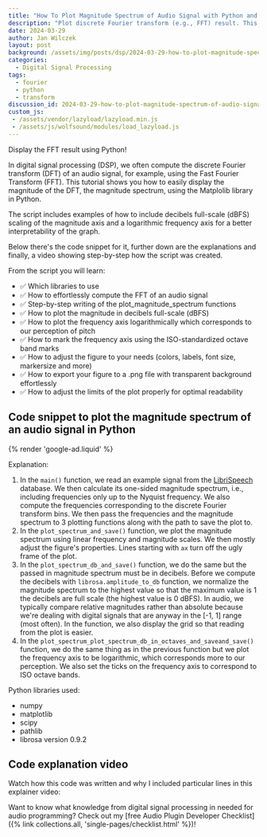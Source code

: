 ```yaml
---
title: "How To Plot Magnitude Spectrum of Audio Signal with Python and Matplotlib | Tutorial for Beginners"
description: "Plot discrete Fourier transform (e.g., FFT) result. This tutorial + explainer video shows you how to do it in Python"
date: 2024-03-29
author: Jan Wilczek
layout: post
background: /assets/img/posts/dsp/2024-03-29-how-to-plot-magnitude-spectrum-of-audio-signals-with-python-and-matplotlib/Thumbnail.webp
categories:
  - Digital Signal Processing
tags:
  - fourier
  - python
  - transform
discussion_id: 2024-03-29-how-to-plot-magnitude-spectrum-of-audio-signals-with-python-and-matplotlib
custom_js:
 - /assets/vendor/lazyload/lazyload.min.js
 - /assets/js/wolfsound/modules/load_lazyload.js
---
```

Display the FFT result using Python!

In digital signal processing (DSP), we often compute the discrete Fourier transform (DFT) of an audio signal, for example, using the Fast Fourier Transform (FFT). This tutorial shows you how to easily display the magnitude of the DFT, the magnitude spectrum, using the Matplolib library in Python.

The script includes examples of how to include decibels full-scale (dBFS) scaling of the magnitude axis and a logarithmic frequency axis for a better interpretability of the graph.

Below there's the code snippet for it, further down are the explanations and finally, a video showing step-by-step how the script was created.

From the script you will learn:

* ✅ Which libraries to use
* ✅ How to effortlessly compute the FFT of an audio signal
* ✅ Step-by-step writing of the plot_magnitude_spectrum functions
* ✅ How to plot the magnitude in decibels full-scale (dBFS)
* ✅ How to plot the frequency axis logarithmically which corresponds to our perception of pitch
* ✅ How to mark the frequency axis using the ISO-standardized octave band marks
* ✅ How to adjust the figure to your needs (colors, labels, font size, markersize and more)
* ✅ How to export your figure to a .png file with transparent background effortlessly
* ✅ How to adjust the limits of the plot properly for optimal readability

## Code snippet to plot the magnitude spectrum of an audio signal in Python

<script src="https://gist.github.com/JanWilczek/c2103897d9a93fce0b02b690ca87d36d.js"></script>

{% render 'google-ad.liquid' %}

Explanation:

1. In the `main()` function, we read an example signal from the [LibriSpeech](https://www.openslr.org/12/) database. We then calculate its one-sided magnitude spectrum, i.e., including frequencies only up to the Nyquist frequency. We also compute the frequencies corresponding to the discrete Fourier transform bins. We then pass the frequencies and the magnitude spectrum to 3 plotting functions along with the path to save the plot to.
2. In the `plot_spectrum_and_save()` function, we plot the magnitude spectrum using linear frequency and magnitude scales. We then mostly adjust the figure's properties. Lines starting with `ax` turn off the ugly frame of the plot.
2. In the `plot_spectrum_db_and_save()` function, we do the same but the passed in magnitude spectrum must be in decibels. Before we compute the decibels with `librosa.amplitude_to_db` function, we normalize the magnitude spectrum to the highest value so that the maximum value is 1 the decibels are full scale (the highest value is 0 dBFS). In audio, we typically compare relative magnitudes rather than absolute because we're dealing with digital signals that are anyway in the [-1, 1] range (most often). In the function, we also display the grid so that reading from the plot is easier.
2. In the `plot_spectrum_plot_spectrum_db_in_octaves_and_saveand_save()` function, we do the same thing as in the previous function but we plot the frequency axis to be logarithmic, which corresponds more to our perception. We also set the ticks on the frequency axis to correspond to ISO octave bands.

Python libraries used:

* numpy
* matplotlib
* scipy
* pathlib
* librosa version 0.9.2

## Code explanation video

Watch how this code was written and why I included particular lines in this explainer video:



Want to know what knowledge from digital signal processing in needed for audio programming? Check out my [free Audio Plugin Developer Checklist]({% link collections.all, 'single-pages/checklist.html' %})!
